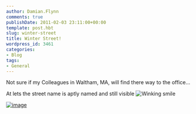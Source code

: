 ```yaml
---
author: Damian.Flynn
comments: true
publishDate: 2011-02-03 23:11:00+00:00
template: post.hbt
slug: winter-street
title: Winter Street!
wordpress_id: 3461
categories:
- Blog
tags:
- General
---
```


Not sure if my Colleagues in Waltham, MA, will find there way to the office…

At lets the street name is aptly named and still visible ![Winking smile](http://blogstorage.damianflynn.com/wp-content/uploads/2011/02/wlEmoticon-winkingsmile.png)

[![image](http://blogstorage.damianflynn.com/wp-content/uploads/2011/02/image_thumb.png)](http://blogstorage.damianflynn.com/wp-content/uploads/2011/02/image.png)
